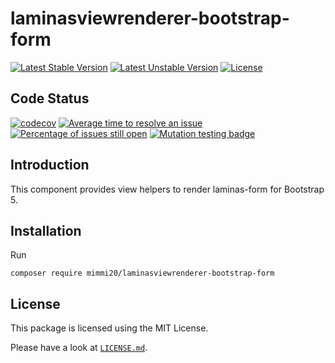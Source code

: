 # laminasviewrenderer-bootstrap-form

[![Latest Stable Version](https://poser.pugx.org/mimmi20/laminasviewrenderer-bootstrap-form/v/stable?format=flat-square)](https://packagist.org/packages/mimmi20/laminasviewrenderer-bootstrap-form)
[![Latest Unstable Version](https://poser.pugx.org/mimmi20/laminasviewrenderer-bootstrap-form/v/unstable?format=flat-square)](https://packagist.org/packages/mimmi20/laminasviewrenderer-bootstrap-form)
[![License](https://poser.pugx.org/mimmi20/laminasviewrenderer-bootstrap-form/license?format=flat-square)](https://packagist.org/packages/mimmi20/laminasviewrenderer-bootstrap-form)

## Code Status

[![codecov](https://codecov.io/gh/mimmi20/laminasviewrenderer-bootstrap-form/branch/master/graph/badge.svg)](https://codecov.io/gh/mimmi20/laminasviewrenderer-bootstrap-form)
[![Average time to resolve an issue](https://isitmaintained.com/badge/resolution/mimmi20/laminasviewrenderer-bootstrap-form.svg)](https://isitmaintained.com/project/mimmi20/laminasviewrenderer-bootstrap-form "Average time to resolve an issue")
[![Percentage of issues still open](https://isitmaintained.com/badge/open/mimmi20/laminasviewrenderer-bootstrap-form.svg)](https://isitmaintained.com/project/mimmi20/laminasviewrenderer-bootstrap-form "Percentage of issues still open")
[![Mutation testing badge](https://img.shields.io/endpoint?style=flat&url=https%3A%2F%2Fbadge-api.stryker-mutator.io%2Fgithub.com%2Fmimmi20%2Flaminasviewrenderer-bootstrap-form%2Fmaster)](https://dashboard.stryker-mutator.io/reports/github.com/mimmi20/laminasviewrenderer-bootstrap-form/master)

## Introduction

This component provides view helpers to render laminas-form for Bootstrap 5.

## Installation

Run

```shell
composer require mimmi20/laminasviewrenderer-bootstrap-form
```

## License

This package is licensed using the MIT License.

Please have a look at [`LICENSE.md`](LICENSE.md).
